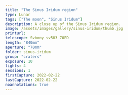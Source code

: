 ```yaml
---
title: "The Sinus Iridum region"
type: Lunar
tags: ["The moon", "Sinus Iridum"]
description: A close up of the Sinus Iridum region.
image: /assets/images/gallery/sinus-iridum/thumb.jpg
printurl: 
telescope: Svbony sv503 70ED
length: "840mm"
aperture: "70mm"
folder: sinus-iridum
group: "craters"
exposure: 10
lights: 4
sessions: 1
firstCapture: 2022-02-22 
lastCapture: 2022-02-22
noannotations: true
---
```

